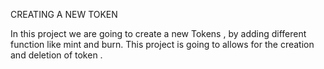 CREATING A NEW TOKEN

In this project we are going to create a new Tokens , by adding different function like mint and burn. This project is going to allows for the creation and deletion of token .
